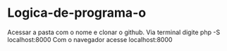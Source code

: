 # Logica-de-programa-o
Acessar a pasta com o nome e clonar o github.
Via terminal digite php -S localhost:8000
Com o navegador acesse localhost:8000